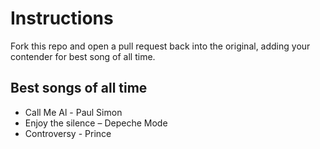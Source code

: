 # Instructions
Fork this repo and open a pull request back into the original, adding your contender for best song of all time.

## Best songs of all time

* Call Me Al - Paul Simon
* Enjoy the silence – Depeche Mode
* Controversy - Prince
